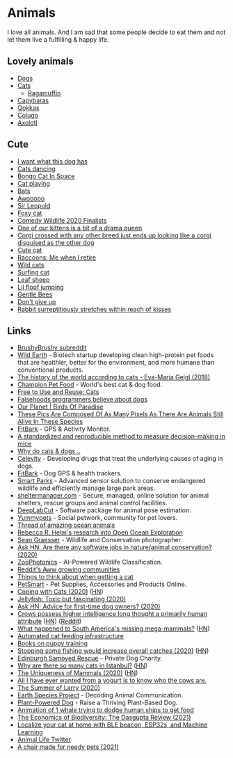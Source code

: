 # Animals

I love all animals. And I am sad that some people decide to eat them and not let them live a fulfilling & happy life.

## Lovely animals

- [Dogs](https://en.wikipedia.org/wiki/Dog)
- [Cats](https://en.wikipedia.org/wiki/Cat)
  - [Ragamuffin](https://en.wikipedia.org/wiki/Ragamuffin_cat)
- [Capybaras](https://www.youtube.com/watch?v=SCwcJsBYL3o)
- [Qokkas](https://en.wikipedia.org/wiki/Quokka)
- [Colugo](https://en.wikipedia.org/wiki/Colugo)
- [Axolotl](https://en.wikipedia.org/wiki/Axolotl)

## Cute

- [I want what this dog has](https://twitter.com/sharnacious/status/1275282474470440961)
- [Cats dancing](https://twitter.com/cyriakharris/status/1294242238965448704)
- [Bongo Cat In Space](https://www.youtube.com/watch?v=5xG09d3WcGo)
- [Cat playing](https://twitter.com/squeaklilmouse/status/1259680838897328131)
- [Bats](https://twitter.com/JosephSwanTwo/status/1296561251171131392)
- [Awooooo](https://twitter.com/QueenAwakened/status/1298298073718890503)
- [Sir Leopold](https://twitter.com/PerryFellow/status/1253355544146034690)
- [Foxy cat](https://twitter.com/ttt_zegu952/status/1285953528637190145)
- [Comedy Wildlife 2020 Finalists](https://www.comedywildlifephoto.com/gallery/finalists/2020_finalists.php)
- [One of our kittens is a bit of a drama queen](https://twitter.com/kittensfolder/status/1233077592401567744)
- [Corgi crossed with any other breed just ends up looking like a corgi disguised as the other dog](https://twitter.com/soapachu/status/1317575196912603146)
- [Cute cat](https://twitter.com/mwichary/status/1278542450823315456)
- [Raccoons: Me when I retire](https://twitter.com/yashar/status/1326347886083239937)
- [Wild cats](https://twitter.com/soapachu/status/1327319479722897409)
- [Surfing cat](https://twitter.com/dodo/status/1329908125655134208)
- [Leaf sheep](https://twitter.com/stephsmithio/status/1327356193581395969)
- [Lil floof jumping](https://twitter.com/jonjones/status/1214324526928089088)
- [Gentle Bees](https://twitter.com/texasbeeworks/status/1370395889718681605)
- [Don't give up](https://twitter.com/benphillips76/status/1376430374121828352)
- [Rabbit surreptitiously stretches within reach of kisses](https://www.reddit.com/r/aww/comments/i3l7k4/how_to_surreptitiously_stretch_within_reach_of/)

## Links

- [BrushyBrushy subreddit](https://www.reddit.com/r/brushybrushy)
- [Wild Earth](https://wildearth.com/) - Biotech startup developing clean high-protein pet foods that are healthier, better for the environment, and more humane than conventional products.
- [The history of the world according to cats - Eva-Maria Geigl (2018)](https://www.youtube.com/watch?v=Jsj-hDW9bS8)
- [Champion Pet Food](https://www.championpetfoods.com/) - World's best cat & dog food.
- [Free to Use and Reuse: Cats](https://www.loc.gov/free-to-use/cats)
- [Falsehoods programmers believe about dogs](https://www.hillelwayne.com/post/falsehoods-programmers-believe-about-dogs/)
- [Our Planet | Birds Of Paradise](https://www.youtube.com/watch?v=rX40mBb8bkU)
- [These Pics Are Composed Of As Many Pixels As There Are Animals Still Alive In These Species](https://designyoutrust.com/2019/09/these-pics-are-composed-of-as-many-pixels-as-there-are-animals-still-alive-in-these-species/)
- [FitBark](https://www.fitbark.com/) - GPS & Activity Monitor.
- [A standardized and reproducible method to measure decision-making in mice](https://twitter.com/IntlBrainLab/status/1218585772812570624)
- [Why do cats & dogs ..](https://whydocatsanddogs.com/)
- [Celevity](https://celevity.co/) - Developing drugs that treat the underlying causes of aging in dogs.
- [FitBark](https://www.fitbark.com/) - Dog GPS & health trackers.
- [Smart Parks](https://www.smartparks.org/) - Advanced sensor solution to conserve endangered wildlife and efficiently manage large park areas.
- [sheltermanager.com](https://www.sheltermanager.com/site/en_home.html) - Secure, managed, online solution for animal shelters, rescue groups and animal control facilities.
- [DeepLabCut](http://www.mousemotorlab.org/deeplabcut) - Software package for animal pose estimation.
- [Yummypets](https://www.yummypets.com/) - Social petwork, community for pet lovers.
- [Thread of amazing ocean animals](https://twitter.com/RebeccaRHelm/status/1273693617501200384)
- [Rebecca R. Helm's research into Open Ocean Exploration](https://twitter.com/rebeccarhelm/)
- [Sean Graesser](https://www.instagram.com/gourmetbiologist/) - Wildlife and Conservation photographer.
- [Ask HN: Are there any software jobs in nature/animal conservation? (2020)](https://news.ycombinator.com/item?id=23938635)
- [ZooPhotonics](https://zoophotonics.com/) - AI-Powered Wildlife Classification.
- [Reddit's Aww growing communities](https://www.reddit.com/subreddits/leaderboard/aww/)
- [Things to think about when getting a cat](https://twitter.com/nayafia/status/1294295163410378752)
- [PetSmart](https://www.petsmart.com) - Pet Supplies, Accessories and Products Online.
- [Coping with Cats (2020)](https://acesounderglass.com/2020/09/02/coping-with-cats/) ([HN](https://news.ycombinator.com/item?id=24361029))
- [Jellyfish: Toxic but fascinating (2020)](http://oceans.nautil.us/feature/615/toxic-but-fascinating)
- [Ask HN: Advice for first-time dog owners? (2020)](https://news.ycombinator.com/item?id=24532872)
- [Crows possess higher intelligence long thought a primarily human attribute](https://www.statnews.com/2020/09/24/crows-possess-higher-intelligence-long-thought-primarily-human/) ([HN](https://news.ycombinator.com/item?id=24583314)) ([Reddit](https://www.reddit.com/r/science/comments/izbj3r/research_finds_that_crows_know_what_they_know_and/))
- [What happened to South America's missing mega-mammals?](https://www.nytimes.com/2020/10/08/science/mammals-south-america-extinction.html) ([HN](https://news.ycombinator.com/item?id=24737911))
- [Automated cat feeding infrastructure](https://news.ycombinator.com/item?id=24819442)
- [Books on puppy training](https://twitter.com/dburka/status/1319784375521783809)
- [Stopping some fishing would increase overall catches (2020)](https://www.economist.com/science-and-technology/2020/10/31/stopping-some-fishing-would-increase-overall-catches) ([HN](https://news.ycombinator.com/item?id=25020597))
- [Edinburgh Samoyed Rescue](https://www.edinburghsamoyedrescue.com/) - Private Dog Charity.
- [Why are there so many cats in Istanbul?](https://www.legalnomads.com/istanbul-cats/) ([HN](https://news.ycombinator.com/item?id=25163312))
- [The Uniqueness of Mammals (2020)](https://areomagazine.com/2020/11/19/the-uniqueness-of-mammals/) ([HN](https://news.ycombinator.com/item?id=25172101))
- [All I have ever wanted from a yogurt is to know who the cows are.](https://twitter.com/_Jen_Silverman/status/1340367210578108417)
- [The Summer of Larry (2020)](https://www.youtube.com/watch?v=0OjcqJolKzI)
- [Earth Species Project](https://www.earthspecies.org/) - Decoding Animal Communication.
- [Plant-Powered Dog](https://www.plantpowereddog.com/) - Raise a Thriving Plant-Based Dog.
- [Animation of 1 whale trying to dodge human ships to get food](https://twitter.com/ballenaschile/status/1356703048270249985)
- [The Economics of Biodiversity: The Dasgupta Review (2021)](https://assets.publishing.service.gov.uk/government/uploads/system/uploads/attachment_data/file/957291/Dasgupta_Review_-_Full_Report.pdf)
- [Localize your cat at home with BLE beacon, ESP32s, and Machine Learning](https://github.com/filipsPL/cat-localizer)
- [Animal Life Twitter](https://twitter.com/animalIife)
- [A chair made for needy pets (2021)](https://www.youtube.com/watch?v=XYqz1F6eAVU)
